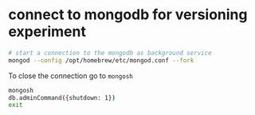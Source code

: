 # connect to mongodb for versioning experiment

```bash
# start a connection to the mongodb as background service
mongod --config /opt/homebrew/etc/mongod.conf --fork
```

To close the connection go to `mongosh`

```bash
mongosh
db.adminCommand({shutdown: 1})
exit
```
